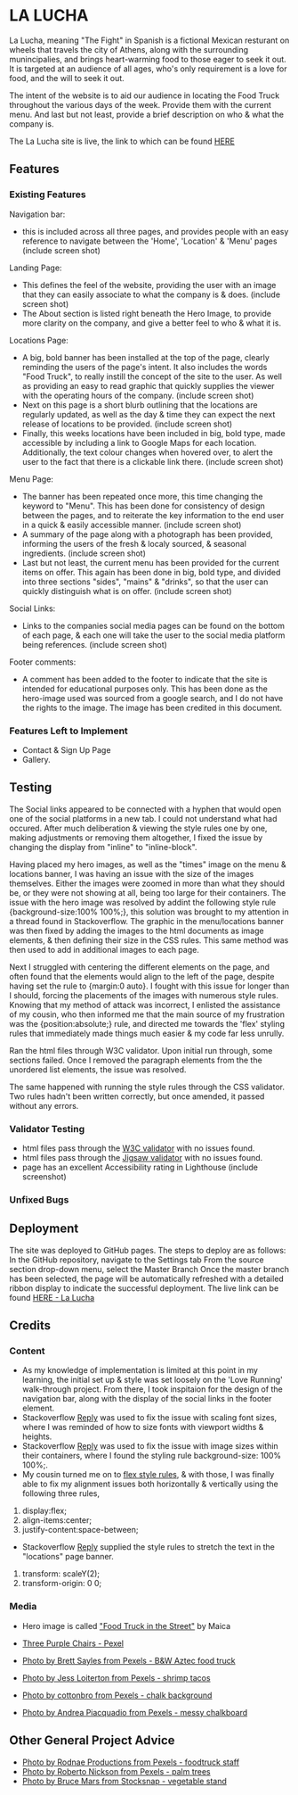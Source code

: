 # LA LUCHA
La Lucha, meaning "The Fight" in Spanish is a fictional Mexican resturant on wheels that travels the city of Athens, along with the surrounding munincipalies, and brings heart-warming food to those eager to seek it out. It is targeted at an audience of all ages, who's only requirement is a love for food, and the will to seek it out.

The intent of the  website is to aid our audience in locating the Food Truck throughout the various days of the week. Provide them with the current menu. And last but not least, provide a brief description on who & what the company is.

The La Lucha site is live, the link to which can be found [HERE](https://cluelessbiker.github.io/project1-la-lucha/)

## Features

### Existing Features
Navigation bar:
- this is included across all three pages, and provides people with an easy reference to navigate between the 'Home', 'Location' & 'Menu' pages
(include screen shot)

Landing Page:
- This defines the feel of the website, providing the user with an image that they can easily associate to what the company is & does.
(include screen shot)
- The About section is listed right beneath the Hero Image, to provide more clarity on the company, and give a better feel to who & what it is.

Locations Page:
- A big, bold banner has been installed at the top of the page, clearly reminding the users of the page's intent. It also includes the words "Food Truck", to really instill the concept of the site to the user. As well as providing an easy to read graphic that quickly supplies the viewer with the operating hours of the company.
(include screen shot)
- Next on this page is a short blurb outlining that the locations are regularly updated, as well as the day & time they can expect the next release of locations to be provided.
(include screen shot)
- Finally, this weeks locations have been included in big, bold type, made accessible by including a link to Google Maps for each location. Additionally, the text colour changes when hovered over, to alert the user to the fact that there is a clickable link there.
(include screen shot)

Menu Page:
- The banner has been repeated once more, this time changing the keyword to "Menu". This has been done for consistency of design between the pages, and to reiterate the key information to the end user in a quick & easily accessible manner.
(include screen shot)
- A summary of the page along with a photograph has been provided, informing the users of the fresh & localy sourced, & seasonal ingredients.
(include screen shot)
- Last but not least, the current menu has been provided for the current items on offer. This again has been done in big, bold type, and divided into three sections "sides", "mains" & "drinks", so that the user can quickly distinguish what is on offer.
(include screen shot)

Social Links:
- Links to the companies social media pages can be found on the bottom of each page, & each one will take the user to the social media platform being references.
(include screen shot)

Footer comments:
- A comment has been added to the footer to indicate that the site is intended for educational purposes only. This has been done as the hero-image used was sourced from a google search, and I do not have the rights to the image. The image has been credited in this document.

### Features Left to Implement
- Contact & Sign Up Page
- Gallery.

## Testing
The Social links appeared to be connected with a hyphen that would open one of the social platforms in a new tab. I could not understand what had occured. After much deliberation & viewing the style rules one by one, making adjustments or removing them altogether, I fixed the issue by changing the display from "inline" to "inline-block".

Having placed my hero images, as well as the "times" image on the menu & locations banner, I was having an issue with the size of the images themselves. Either the images were zoomed in more than what they should be, or they were not showing at all, being too large for their containers. The issue with the hero image was resolved by addint the following style rule {background-size:100% 100%;}, this solution was brought to my attention in a thread found in Stackoverflow. The graphic in the menu/locations banner was then fixed by adding the images to the html documents as image elements, & then defining their size in the CSS rules. This same method was then used to add in additional images to each page.

Next I struggled with centering the different elements on the page, and often found that the elements would align to the left of the page, despite having set the rule to {margin:0 auto}. I fought with this issue for longer than I should, forcing the placements of the images with numerous style rules. Knowing that my method of attack was incorrect, I enlisted the assistance of my cousin, who then informed me that the main source of my frustration was the {position:absolute;} rule, and directed me towards the 'flex' styling rules that immediately made things much easier & my code far less unrully.

Ran the html files through W3C validator. Upon initial run through, some sections failed. Once I removed the paragraph elements from the the unordered list elements, the issue was resolved.

The same happened with running the style rules through the CSS validator. Two rules hadn't been written correctly, but once amended, it passed without any errors.

### Validator Testing
- html files pass through the [W3C validator]() with no issues found.
- html files pass through the [Jigsaw validator]() with no issues found.
- page has an excellent Accessibility rating in Lighthouse
(include screenshot)

### Unfixed Bugs


## Deployment
The site was deployed to GitHub pages. The steps to deploy are as follows:
In the GitHub repository, navigate to the Settings tab
From the source section drop-down menu, select the Master Branch
Once the master branch has been selected, the page will be automatically refreshed with a detailed ribbon display to indicate the successful deployment.
The live link can be found [HERE - La Lucha](https://cluelessbiker.github.io/project1-la-lucha/menu.html)

## Credits

### Content
- As my knowledge of implementation is limited at this point in my learning, the initial set up & style was set loosely on the 'Love Running' walk-through project. From there, I took inspitaion for the design of the navigation bar, along with the display of the social links in the footer element.
- Stackoverflow [Reply](https://stackoverflow.com/questions/16056591/font-scaling-based-on-width-of-container) was used to fix the issue with scaling font sizes, where I was reminded of how to size fonts with viewport widths & heights.
- Stackoverflow [Reply](https://stackoverflow.com/questions/1150163/stretch-and-scale-a-css-image-in-the-background-with-css-only) was used to fix the issue with image sizes within their containers, where I found the styling rule background-size: 100% 100%;.
- My cousin turned me on to [flex style rules](https://css-tricks.com/snippets/css/a-guide-to-flexbox/), & with those, I was finally able to fix my alignment issues both horizontally & vertically using the following three rules, 
1. display:flex; 
2. align-items:center; 
3. justify-content:space-between;
- Stackoverflow [Reply](https://stackoverflow.com/questions/1150163/stretch-and-scale-a-css-image-in-the-background-with-css-only) supplied the style rules to stretch the text in the "locations" page banner.
1. transform: scaleY(2);
2. transform-origin: 0 0;

### Media
- Hero image is called ["Food Truck in the Street"](https://www.thebalancesmb.com/thmb/IRZI2gmNsYFTTPCH774ohMD4uJE=/2088x1436/filters:fill(auto,1)/food-truck-in-the-street-496731672-863bfb69328341c1804fec18e39be715.jpg) by Maica

- [Three Purple Chairs - Pexel](https://www.pexels.com/photo/three-purple-plastic-chairs-3013212/)
- [Photo by Brett Sayles from Pexels - B&W Aztec food truck](https://www.pexels.com/photo/grayscale-photograph-of-two-people-standing-in-front-of-food-truck-1264937/)
- [Photo by Jess Loiterton from Pexels - shrimp tacos](https://www.pexels.com/photo/white-and-blue-bus-near-green-palm-tree-under-blue-sky-4609255/)
- [Photo by cottonbro from Pexels - chalk background](https://www.pexels.com/photo/black-wall-in-close-up-image-3826435/)
- [Photo by Andrea Piacquadio from Pexels - messy chalkboard](https://www.pexels.com/photo/woman-in-red-long-sleeve-writing-on-chalk-board-3769714/)
## Other General Project Advice
- [Photo by Rodnae Productions from Pexels - foodtruck staff](https://www.pexels.com/photo/man-and-woman-standing-in-front-of-the-food-truck-5779665/)
- [Photo by Roberto Nickson from Pexels - palm trees](https://www.pexels.com/photo/green-and-brown-coconut-trees-under-clear-blue-sky-2486168/)
- [Photo by Bruce Mars from Stocksnap - vegetable stand](https://stocksnap.io/photo/vegetable-stall-KZ19NV9MVY)
